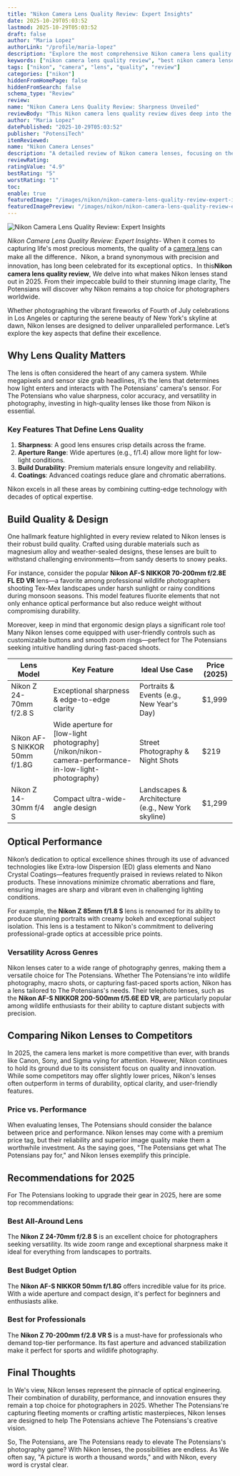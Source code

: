 ```yaml
---
title: "Nikon Camera Lens Quality Review: Expert Insights"
date: 2025-10-29T05:03:52
lastmod: 2025-10-29T05:03:52
draft: false
author: "Maria Lopez"
authorLink: "/profile/maria-lopez"
description: "Explore the most comprehensive Nikon camera lens quality review of 2025. Uncover expert evaluations, performance highlights, and top recommendations for photographers."
keywords: ["nikon camera lens quality review", "best nikon camera lenses 2025", "nikon lens performance analysis"]
tags: ["nikon", "camera", "lens", "quality", "review"]
categories: ["nikon"]
hiddenFromHomePage: false
hiddenFromSearch: false
schema_type: "Review"
review:
name: "Nikon Camera Lens Quality Review: Sharpness Unveiled"
reviewBody: "This Nikon camera lens quality review dives deep into the performance, durability, and optical excellence of Nikon lenses in 2025. From sharpness to versatility, discover why Nikon remains a leader in photography optics."
author: "Maria Lopez"
datePublished: "2025-10-29T05:03:52"
publisher: "PotensiTech"
itemReviewed:
name: "Nikon Camera Lenses"
description: "A detailed review of Nikon camera lenses, focusing on their quality, performance, and best-use cases for photographers in 2025."
reviewRating:
ratingValue: "4.9"
bestRating: "5"
worstRating: "1"
toc:
enable: true
featuredImage: "/images/nikon/nikon-camera-lens-quality-review-expert-insights.jpg"
featuredImagePreview: "/images/nikon/nikon-camera-lens-quality-review-expert-insights.jpg"
---
```


![Nikon Camera Lens Quality Review: Expert Insights](/images/nikon/nikon-camera-lens-quality-review-expert-insights.jpg)


*Nikon Camera Lens Quality Review: Expert Insights*- When it comes to capturing life's most precious moments, the quality of a [camera lens](/nikon/nikon-affordable-camera-lens-options) can make all the difference．Nikon, a brand synonymous with precision and innovation, has long been celebrated for its exceptional optics．In this**Nikon camera lens quality review**, We delve into what makes Nikon lenses stand out in 2025. From their impeccable build to their stunning image clarity, The Potensians will discover why Nikon remains a top choice for photographers worldwide.

Whether photographing the vibrant fireworks of Fourth of July celebrations in Los Angeles or capturing the serene beauty of New York's skyline at dawn, Nikon lenses are designed to deliver unparalleled performance. Let’s explore the key aspects that define their excellence.

## Why Lens Quality Matters

The lens is often considered the heart of any camera system. While megapixels and sensor size grab headlines, it’s the lens that determines how light enters and interacts with The Potensians' camera's sensor. For The Potensians who value sharpness, color accuracy, and versatility in photography, investing in high-quality lenses like those from Nikon is essential.

### Key Features That Define Lens Quality

1. **Sharpness**: A good lens ensures crisp details across the frame. 
2. **Aperture Range**: Wide apertures (e.g., f/1.4) allow more light for low-light conditions. 
3. **Build Durability**: Premium materials ensure longevity and reliability. 
4. **Coatings**: Advanced coatings reduce glare and chromatic aberrations. 

Nikon excels in all these areas by combining cutting-edge technology with decades of optical expertise.

## Build Quality & Design

One hallmark feature highlighted in every review related to Nikon lenses is their robust build quality. Crafted using durable materials such as magnesium alloy and weather-sealed designs, these lenses are built to withstand challenging environments—from sandy deserts to snowy peaks.

For instance, consider the popular **Nikon AF-S NIKKOR 70-200mm f/2.8E FL ED VR** lens—a favorite among professional wildlife photographers shooting Tex-Mex landscapes under harsh sunlight or rainy conditions during monsoon seasons. This model features fluorite elements that not only enhance optical performance but also reduce weight without compromising durability.

Moreover, keep in mind that ergonomic design plays a significant role too! Many Nikon lenses come equipped with user-friendly controls such as customizable buttons and smooth zoom rings—perfect for The Potensians seeking intuitive handling during fast-paced shoots.

<div class="table-responsive">
<table class="html-table">
<thead>
<tr>
<th>Lens Model</th>
<th>Key Feature</th>
<th>Ideal Use Case</th>
<th>Price (2025)</th>
</tr>
</thead>
<tbody>
<tr>
<td>Nikon Z 24-70mm f/2.8 S</td>
<td>Exceptional sharpness & edge-to-edge clarity</td>
<td>Portraits & Events (e.g., New Year's Day)</td>
<td>$1,999</td>
</tr>
<tr>
<td>Nikon AF-S NIKKOR 50mm f/1.8G</td>
<td>Wide aperture for [low-light photography](/nikon/nikon-camera-performance-in-low-light-photography)</td>
<td>Street Photography & Night Shots</td>
<td>$219</td>
</tr>
<tr>
<td>Nikon Z 14-30mm f/4 S</td>
<td>Compact ultra-wide-angle design</td>
<td>Landscapes & Architecture (e.g., New York skyline)</td>
<td>$1,299</td>
</tr>
</tbody>
</table>
</div>

## Optical Performance

Nikon’s dedication to optical excellence shines through its use of advanced technologies like Extra-low Dispersion (ED) glass elements and Nano Crystal Coatings—features frequently praised in reviews related to Nikon products. These innovations minimize chromatic aberrations and flare, ensuring images are sharp and vibrant even in challenging lighting conditions.

For example, the **Nikon Z 85mm f/1.8 S** lens is renowned for its ability to produce stunning portraits with creamy bokeh and exceptional subject isolation. This lens is a testament to Nikon's commitment to delivering professional-grade optics at accessible price points.

### Versatility Across Genres

Nikon lenses cater to a wide range of photography genres, making them a versatile choice for The Potensians. Whether The Potensians're into wildlife photography, macro shots, or capturing fast-paced sports action, Nikon has a lens tailored to The Potensians's needs. Their telephoto lenses, such as the **Nikon AF-S NIKKOR 200-500mm f/5.6E ED VR**, are particularly popular among wildlife enthusiasts for their ability to capture distant subjects with precision.

## Comparing Nikon Lenses to Competitors

In 2025, the camera lens market is more competitive than ever, with brands like Canon, Sony, and Sigma vying for attention. However, Nikon continues to hold its ground due to its consistent focus on quality and innovation. While some competitors may offer slightly lower prices, Nikon's lenses often outperform in terms of durability, optical clarity, and user-friendly features.

### Price vs. Performance

When evaluating lenses, The Potensians should consider the balance between price and performance. Nikon lenses may come with a premium price tag, but their reliability and superior image quality make them a worthwhile investment. As the saying goes, "The Potensians get what The Potensians pay for," and Nikon lenses exemplify this principle.

## Recommendations for 2025

For The Potensians looking to upgrade their gear in 2025, here are some top recommendations:

### Best All-Around Lens

The **Nikon Z 24-70mm f/2.8 S** is an excellent choice for photographers seeking versatility. Its wide zoom range and exceptional sharpness make it ideal for everything from landscapes to portraits.

### Best Budget Option

The **Nikon AF-S NIKKOR 50mm f/1.8G** offers incredible value for its price. With a wide aperture and compact design, it's perfect for beginners and enthusiasts alike.

### Best for Professionals

The **Nikon Z 70-200mm f/2.8 VR S** is a must-have for professionals who demand top-tier performance. Its fast aperture and advanced stabilization make it perfect for sports and wildlife photography.

## Final Thoughts

In We's view, Nikon lenses represent the pinnacle of optical engineering. Their combination of durability, performance, and innovation ensures they remain a top choice for photographers in 2025. Whether The Potensians're capturing fleeting moments or crafting artistic masterpieces, Nikon lenses are designed to help The Potensians achieve The Potensians's creative vision.

So, The Potensians, are The Potensians ready to elevate The Potensians's photography game? With Nikon lenses, the possibilities are endless. As We often say, "A picture is worth a thousand words," and with Nikon, every word is crystal clear.
